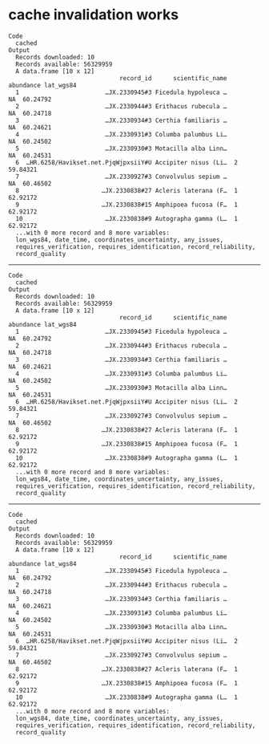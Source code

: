 # cache invalidation works

    Code
      cached
    Output
      Records downloaded: 10
      Records available: 56329959
      A data.frame [10 x 12]
                                   record_id      scientific_name abundance lat_wgs84
      1                        …JX.2330945#3 Ficedula hypoleuca …        NA  60.24792
      2                        …JX.2330944#3 Erithacus rubecula …        NA  60.24718
      3                        …JX.2330934#3 Certhia familiaris …        NA  60.24621
      4                        …JX.2330931#3 Columba palumbus Li…        NA  60.24502
      5                        …JX.2330930#3 Motacilla alba Linn…        NA  60.24531
      6  …HR.6258/Havikset.net.PjqWjpxsiiY#U Accipiter nisus (Li…  2         59.84321
      7                        …JX.2330927#3 Convolvulus sepium …        NA  60.46502
      8                       …JX.2330838#27 Acleris laterana (F…  1         62.92172
      9                       …JX.2330838#15 Amphipoea fucosa (F…  1         62.92172
      10                       …JX.2330838#9 Autographa gamma (L…  1         62.92172
      ...with 0 more record and 8 more variables:
      lon_wgs84, date_time, coordinates_uncertainty, any_issues,
      requires_verification, requires_identification, record_reliability,
      record_quality

---

    Code
      cached
    Output
      Records downloaded: 10
      Records available: 56329959
      A data.frame [10 x 12]
                                   record_id      scientific_name abundance lat_wgs84
      1                        …JX.2330945#3 Ficedula hypoleuca …        NA  60.24792
      2                        …JX.2330944#3 Erithacus rubecula …        NA  60.24718
      3                        …JX.2330934#3 Certhia familiaris …        NA  60.24621
      4                        …JX.2330931#3 Columba palumbus Li…        NA  60.24502
      5                        …JX.2330930#3 Motacilla alba Linn…        NA  60.24531
      6  …HR.6258/Havikset.net.PjqWjpxsiiY#U Accipiter nisus (Li…  2         59.84321
      7                        …JX.2330927#3 Convolvulus sepium …        NA  60.46502
      8                       …JX.2330838#27 Acleris laterana (F…  1         62.92172
      9                       …JX.2330838#15 Amphipoea fucosa (F…  1         62.92172
      10                       …JX.2330838#9 Autographa gamma (L…  1         62.92172
      ...with 0 more record and 8 more variables:
      lon_wgs84, date_time, coordinates_uncertainty, any_issues,
      requires_verification, requires_identification, record_reliability,
      record_quality

---

    Code
      cached
    Output
      Records downloaded: 10
      Records available: 56329959
      A data.frame [10 x 12]
                                   record_id      scientific_name abundance lat_wgs84
      1                        …JX.2330945#3 Ficedula hypoleuca …        NA  60.24792
      2                        …JX.2330944#3 Erithacus rubecula …        NA  60.24718
      3                        …JX.2330934#3 Certhia familiaris …        NA  60.24621
      4                        …JX.2330931#3 Columba palumbus Li…        NA  60.24502
      5                        …JX.2330930#3 Motacilla alba Linn…        NA  60.24531
      6  …HR.6258/Havikset.net.PjqWjpxsiiY#U Accipiter nisus (Li…  2         59.84321
      7                        …JX.2330927#3 Convolvulus sepium …        NA  60.46502
      8                       …JX.2330838#27 Acleris laterana (F…  1         62.92172
      9                       …JX.2330838#15 Amphipoea fucosa (F…  1         62.92172
      10                       …JX.2330838#9 Autographa gamma (L…  1         62.92172
      ...with 0 more record and 8 more variables:
      lon_wgs84, date_time, coordinates_uncertainty, any_issues,
      requires_verification, requires_identification, record_reliability,
      record_quality

